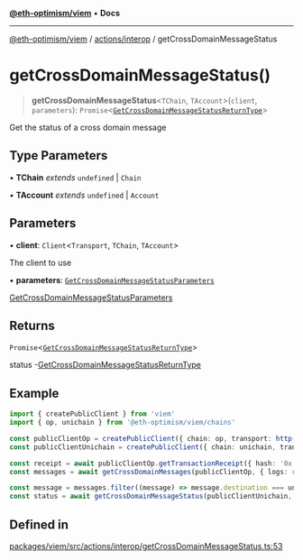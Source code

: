 [**@eth-optimism/viem**](../../../README.md) • **Docs**

***

[@eth-optimism/viem](../../../README.md) / [actions/interop](../README.md) / getCrossDomainMessageStatus

# getCrossDomainMessageStatus()

> **getCrossDomainMessageStatus**\<`TChain`, `TAccount`\>(`client`, `parameters`): `Promise`\<[`GetCrossDomainMessageStatusReturnType`](../type-aliases/GetCrossDomainMessageStatusReturnType.md)\>

Get the status of a cross domain message

## Type Parameters

• **TChain** *extends* `undefined` \| `Chain`

• **TAccount** *extends* `undefined` \| `Account`

## Parameters

• **client**: `Client`\<`Transport`, `TChain`, `TAccount`\>

The client to use

• **parameters**: [`GetCrossDomainMessageStatusParameters`](../type-aliases/GetCrossDomainMessageStatusParameters.md)

[GetCrossDomainMessageStatusParameters](../type-aliases/GetCrossDomainMessageStatusParameters.md)

## Returns

`Promise`\<[`GetCrossDomainMessageStatusReturnType`](../type-aliases/GetCrossDomainMessageStatusReturnType.md)\>

status -[GetCrossDomainMessageStatusReturnType](../type-aliases/GetCrossDomainMessageStatusReturnType.md)

## Example

```ts
import { createPublicClient } from 'viem'
import { op, unichain } from '@eth-optimism/viem/chains'

const publicClientOp = createPublicClient({ chain: op, transport: http() })
const publicClientUnichain = createPublicClient({ chain: unichain, transport: http() })

const receipt = await publicClientOp.getTransactionReceipt({ hash: '0x...' })
const messages = await getCrossDomainMessages(publicClientOp, { logs: receipt.logs })

const message = messages.filter((message) => message.destination === unichain.id)[0]
const status = await getCrossDomainMessageStatus(publicClientUnichain, { message })
```

## Defined in

[packages/viem/src/actions/interop/getCrossDomainMessageStatus.ts:53](https://github.com/ethereum-optimism/ecosystem/blob/9a896f86e34c9a727d55fa4358d5403a7c25770a/packages/viem/src/actions/interop/getCrossDomainMessageStatus.ts#L53)
